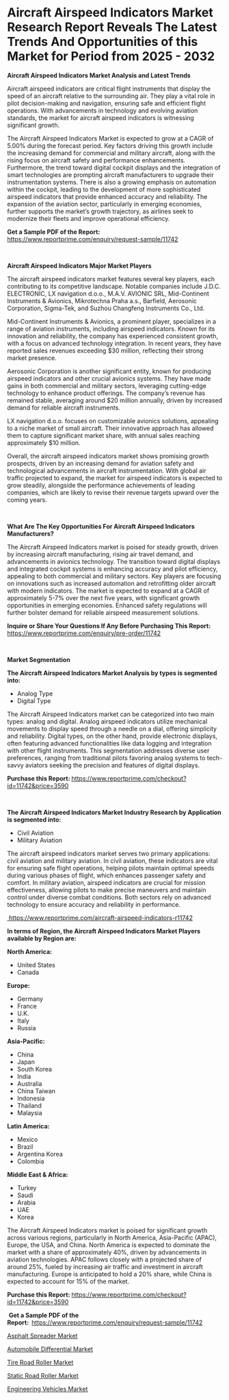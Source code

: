 <p><h1>Aircraft Airspeed Indicators Market Research Report Reveals The Latest Trends And Opportunities of this Market for Period from 2025 - 2032</h1></p><p><strong>Aircraft Airspeed Indicators Market Analysis and Latest Trends</strong></p>
<p><p>Aircraft airspeed indicators are critical flight instruments that display the speed of an aircraft relative to the surrounding air. They play a vital role in pilot decision-making and navigation, ensuring safe and efficient flight operations. With advancements in technology and evolving aviation standards, the market for aircraft airspeed indicators is witnessing significant growth.</p><p>The Aircraft Airspeed Indicators Market is expected to grow at a CAGR of 5.00% during the forecast period. Key factors driving this growth include the increasing demand for commercial and military aircraft, along with the rising focus on aircraft safety and performance enhancements. Furthermore, the trend toward digital cockpit displays and the integration of smart technologies are prompting aircraft manufacturers to upgrade their instrumentation systems. There is also a growing emphasis on automation within the cockpit, leading to the development of more sophisticated airspeed indicators that provide enhanced accuracy and reliability. The expansion of the aviation sector, particularly in emerging economies, further supports the market’s growth trajectory, as airlines seek to modernize their fleets and improve operational efficiency.</p></p>
<p><strong>Get a Sample PDF of the Report:&nbsp;</strong> <a href="https://www.reportprime.com/enquiry/request-sample/11742?utm_campaign=2516&utm_medium=2&utm_source=Github&utm_content=ia&utm_term=17032025&utm_id=aircraft-airspeed-indicators">https://www.reportprime.com/enquiry/request-sample/11742</a></p>
<p>&nbsp;</p>
<p><strong>Aircraft Airspeed Indicators Major Market Players</strong></p>
<p><p>The aircraft airspeed indicators market features several key players, each contributing to its competitive landscape. Notable companies include J.D.C. ELECTRONIC, LX navigation d.o.o., M.A.V. AVIONIC SRL, Mid-Continent Instruments & Avionics, Mikrotechna Praha a.s., Barfield, Aerosonic Corporation, Sigma-Tek, and Suzhou Changfeng Instruments Co., Ltd. </p><p>Mid-Continent Instruments & Avionics, a prominent player, specializes in a range of aviation instruments, including airspeed indicators. Known for its innovation and reliability, the company has experienced consistent growth, with a focus on advanced technology integration. In recent years, they have reported sales revenues exceeding $30 million, reflecting their strong market presence.</p><p>Aerosonic Corporation is another significant entity, known for producing airspeed indicators and other crucial avionics systems. They have made gains in both commercial and military sectors, leveraging cutting-edge technology to enhance product offerings. The company’s revenue has remained stable, averaging around $20 million annually, driven by increased demand for reliable aircraft instruments.</p><p>LX navigation d.o.o. focuses on customizable avionics solutions, appealing to a niche market of small aircraft. Their innovative approach has allowed them to capture significant market share, with annual sales reaching approximately $10 million. </p><p>Overall, the aircraft airspeed indicators market shows promising growth prospects, driven by an increasing demand for aviation safety and technological advancements in aircraft instrumentation. With global air traffic projected to expand, the market for airspeed indicators is expected to grow steadily, alongside the performance achievements of leading companies, which are likely to revise their revenue targets upward over the coming years.</p></p>
<p>&nbsp;</p>
<p><strong>What Are The Key Opportunities For Aircraft Airspeed Indicators Manufacturers?</strong></p>
<p><p>The Aircraft Airspeed Indicators market is poised for steady growth, driven by increasing aircraft manufacturing, rising air travel demand, and advancements in avionics technology. The transition toward digital displays and integrated cockpit systems is enhancing accuracy and pilot efficiency, appealing to both commercial and military sectors. Key players are focusing on innovations such as increased automation and retrofitting older aircraft with modern indicators. The market is expected to expand at a CAGR of approximately 5-7% over the next five years, with significant growth opportunities in emerging economies. Enhanced safety regulations will further bolster demand for reliable airspeed measurement solutions.</p></p>
<p><strong>Inquire or Share Your Questions If Any Before Purchasing This Report:</strong> <a href="https://www.reportprime.com/enquiry/pre-order/11742?utm_campaign=2516&utm_medium=2&utm_source=Github&utm_content=ia&utm_term=17032025&utm_id=aircraft-airspeed-indicators">https://www.reportprime.com/enquiry/pre-order/11742</a></p>
<p>&nbsp;</p>
<p><strong>Market Segmentation</strong></p>
<p><strong>The Aircraft Airspeed Indicators Market Analysis by types is segmented into:</strong></p>
<p><ul><li>Analog Type</li><li>Digital Type</li></ul></p>
<p><p>The Aircraft Airspeed Indicators market can be categorized into two main types: analog and digital. Analog airspeed indicators utilize mechanical movements to display speed through a needle on a dial, offering simplicity and reliability. Digital types, on the other hand, provide electronic displays, often featuring advanced functionalities like data logging and integration with other flight instruments. This segmentation addresses diverse user preferences, ranging from traditional pilots favoring analog systems to tech-savvy aviators seeking the precision and features of digital displays.</p></p>
<p><strong>Purchase this Report:&nbsp;</strong><a href="https://www.reportprime.com/checkout?id=11742&price=3590&utm_campaign=2516&utm_medium=2&utm_source=Github&utm_content=ia&utm_term=17032025&utm_id=aircraft-airspeed-indicators">https://www.reportprime.com/checkout?id=11742&price=3590</a></p>
<p>&nbsp;</p>
<p><strong>The Aircraft Airspeed Indicators Market Industry Research by Application is segmented into:</strong></p>
<p><ul><li>Civil Aviation</li><li>Military Aviation</li></ul></p>
<p><p>The aircraft airspeed indicators market serves two primary applications: civil aviation and military aviation. In civil aviation, these indicators are vital for ensuring safe flight operations, helping pilots maintain optimal speeds during various phases of flight, which enhances passenger safety and comfort. In military aviation, airspeed indicators are crucial for mission effectiveness, allowing pilots to make precise maneuvers and maintain control under diverse combat conditions. Both sectors rely on advanced technology to ensure accuracy and reliability in performance.</p></p>
<p><a href="https://www.reportprime.com/aircraft-airspeed-indicators-r11742?utm_campaign=2516&utm_medium=2&utm_source=Github&utm_content=ia&utm_term=17032025&utm_id=aircraft-airspeed-indicators">&nbsp;https://www.reportprime.com/aircraft-airspeed-indicators-r11742</a></p>
<p><strong>In terms of Region, the Aircraft Airspeed Indicators Market Players available by Region are:</strong></p>
<p>
    <p> <strong> North America: </strong>
        <ul>
            <li>United States</li>
            <li>Canada</li>
        </ul>
        </p> 
    <p> <strong> Europe: </strong>
        <ul>
            <li>Germany</li>
            <li>France</li>
            <li>U.K.</li>
            <li>Italy</li>
            <li>Russia</li>
        </ul>
        </p> 
    <p> <strong> Asia-Pacific: </strong>
        <ul>
            <li>China</li>
            <li>Japan</li>
            <li>South Korea</li>
            <li>India</li>
            <li>Australia</li>
            <li>China Taiwan</li>
            <li>Indonesia</li>
            <li>Thailand</li>
            <li>Malaysia</li>
        </ul>
        </p> 
    <p> <strong> Latin America: </strong>
        <ul>
            <li>Mexico</li>
            <li>Brazil</li>
            <li>Argentina Korea</li>
            <li>Colombia</li>
        </ul>
        </p> 
    <p> <strong> Middle East & Africa: </strong>
        <ul>
            <li>Turkey</li>
            <li>Saudi</li>
            <li>Arabia</li>
            <li>UAE</li>
            <li>Korea</li>
        </ul>
    </p>
    </p>
<p><p>The Aircraft Airspeed Indicators market is poised for significant growth across various regions, particularly in North America, Asia-Pacific (APAC), Europe, the USA, and China. North America is expected to dominate the market with a share of approximately 40%, driven by advancements in aviation technologies. APAC follows closely with a projected share of around 25%, fueled by increasing air traffic and investment in aircraft manufacturing. Europe is anticipated to hold a 20% share, while China is expected to account for 15% of the market.</p></p>
<p><strong>Purchase this Report: </strong><a href="https://www.reportprime.com/checkout?id=11742&price=3590&utm_campaign=2516&utm_medium=2&utm_source=Github&utm_content=ia&utm_term=17032025&utm_id=aircraft-airspeed-indicators">https://www.reportprime.com/checkout?id=11742&price=3590</a></p>
<p>&nbsp;<strong>Get a Sample PDF of the Report:&nbsp;&nbsp;</strong><a href="https://www.reportprime.com/enquiry/request-sample/11742?utm_campaign=2516&utm_medium=2&utm_source=Github&utm_content=ia&utm_term=17032025&utm_id=aircraft-airspeed-indicators">https://www.reportprime.com/enquiry/request-sample/11742</a></p>
<p><strong></strong></p>
<p><p><a href="https://www.linkedin.com/pulse/asphalt-spreader-market-analysis-featuringgrowth-andindustry-euuoc?utm_campaign=2516&utm_medium=2&utm_source=Github&utm_content=ia&utm_term=17032025&utm_id=aircraft-airspeed-indicators">Asphalt Spreader Market</a></p><p><a href="https://github.com/janustabarf2/Market-Research-Report-List-1/blob/main/automobile-differential-market.md?utm_campaign=2516&utm_medium=2&utm_source=Github&utm_content=ia&utm_term=17032025&utm_id=aircraft-airspeed-indicators">Automobile Differential Market</a></p><p><a href="https://www.linkedin.com/pulse/comprehensive-analysis-tire-road-roller-market-20252032-growth-1fcuc?utm_campaign=2516&utm_medium=2&utm_source=Github&utm_content=ia&utm_term=17032025&utm_id=aircraft-airspeed-indicators">Tire Road Roller Market</a></p><p><a href="https://www.linkedin.com/pulse/static-road-roller-market-tracking-sales-employment-93-growth-offoc?utm_campaign=2516&utm_medium=2&utm_source=Github&utm_content=ia&utm_term=17032025&utm_id=aircraft-airspeed-indicators">Static Road Roller Market</a></p><p><a href="https://github.com/kaganalcinwv/Market-Research-Report-List-1/blob/main/engineering-vehicles-market.md?utm_campaign=2516&utm_medium=2&utm_source=Github&utm_content=ia&utm_term=17032025&utm_id=aircraft-airspeed-indicators">Engineering Vehicles Market</a></p></p>